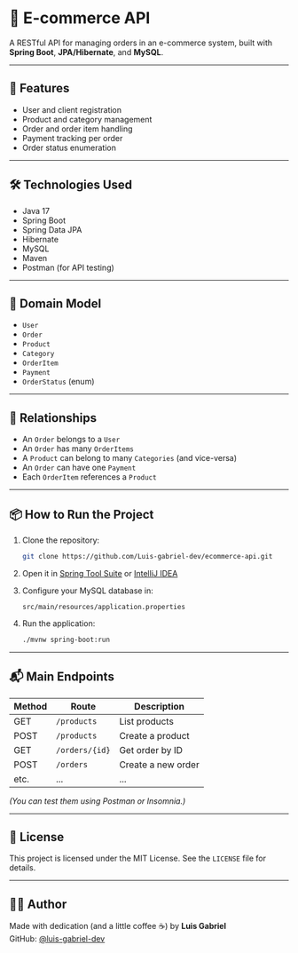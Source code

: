 # 🛒 E-commerce API

A RESTful API for managing orders in an e-commerce system, built with **Spring Boot**, **JPA/Hibernate**, and **MySQL**.

---

## 🚀 Features

- User and client registration
- Product and category management
- Order and order item handling
- Payment tracking per order
- Order status enumeration

---

## 🛠 Technologies Used

- Java 17
- Spring Boot
- Spring Data JPA
- Hibernate
- MySQL
- Maven
- Postman (for API testing)

---

## 🧱 Domain Model

- `User`
- `Order`
- `Product`
- `Category`
- `OrderItem`
- `Payment`
- `OrderStatus` (enum)

---

## 🔄 Relationships

- An `Order` belongs to a `User`
- An `Order` has many `OrderItems`
- A `Product` can belong to many `Categories` (and vice-versa)
- An `Order` can have one `Payment`
- Each `OrderItem` references a `Product`

---

## 📦 How to Run the Project

1. Clone the repository:
   ```bash
   git clone https://github.com/Luis-gabriel-dev/ecommerce-api.git
   ```
2. Open it in [Spring Tool Suite](https://spring.io/tools) or [IntelliJ IDEA](https://www.jetbrains.com/idea/)

3. Configure your MySQL database in:
   ```properties
   src/main/resources/application.properties
   ```

4. Run the application:
   ```bash
   ./mvnw spring-boot:run
   ```

---

## 📬 Main Endpoints

| Method | Route            | Description         |
|--------|------------------|---------------------|
| GET    | `/products`      | List products       |
| POST   | `/products`      | Create a product    |
| GET    | `/orders/{id}`   | Get order by ID     |
| POST   | `/orders`        | Create a new order  |
| etc.   | ...              | ...                 |

*(You can test them using Postman or Insomnia.)*

---

## 📄 License

This project is licensed under the MIT License. See the `LICENSE` file for details.

---

## 👨‍💻 Author

Made with dedication (and a little coffee ☕) by **Luis Gabriel**  
GitHub: [@luis-gabriel-dev](https://github.com/Luis-gabriel-dev)